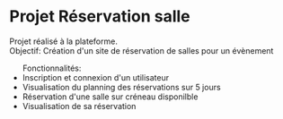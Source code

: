 # Projet Réservation salle

Projet réalisé à la plateforme.</br>
Objectif: Création d'un site de réservation de salles pour un évènement</br>
<ul>Fonctionnalités:
  <li>Inscription et connexion d'un utilisateur</li>
  <li>Visualisation du planning des réservations sur 5 jours</li>
  <li>Réservation d'une salle sur créneau disponilble</li>
  <li>Visualisation de sa réservation</li>
</ul>
